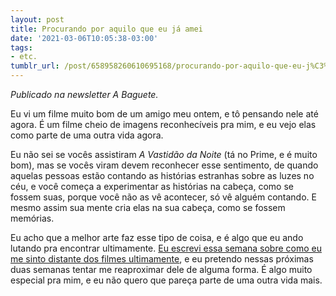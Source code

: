 ```yaml
---
layout: post
title: Procurando por aquilo que eu já amei
date: '2021-03-06T10:05:38-03:00'
tags:
- etc.
tumblr_url: /post/658958260610695168/procurando-por-aquilo-que-eu-j%C3%A1-amei
---
```

_Publicado na newsletter A Baguete._

Eu vi um filme muito bom de um amigo meu ontem, e tô pensando nele até agora. É um filme cheio de imagens reconhecíveis pra mim, e eu vejo elas como parte de uma outra vida agora.

Eu não sei se vocês assistiram _A Vastidão da Noite_ (tá no Prime, e é muito bom), mas se vocês viram devem reconhecer esse sentimento, de quando aquelas pessoas estão contando as histórias estranhas sobre as luzes no céu, e você começa a experimentar as histórias na cabeça, como se fossem suas, porque você não as vê acontecer, só vê alguém contando. E mesmo assim sua mente cria elas na sua cabeça, como se fossem memórias.

Eu acho que a melhor arte faz esse tipo de coisa, e é algo que eu ando lutando pra encontrar ultimamente. [Eu escrevi essa semana sobre como eu me sinto distante dos filmes ultimamente](https://paomortadela.com.br/post/658138429977198592/ser%C3%A1-que-eu-quero-assistir-o-oscar-esse-ano), e eu pretendo nessas próximas duas semanas tentar me reaproximar dele de alguma forma. É algo muito especial pra mim, e eu não quero que pareça parte de uma outra vida mais.

